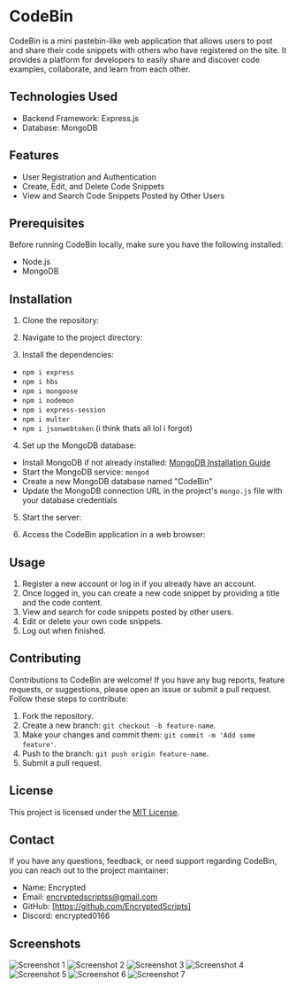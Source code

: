 # CodeBin

CodeBin is a mini pastebin-like web application that allows users to post and share their code snippets with others who have registered on the site. It provides a platform for developers to easily share and discover code examples, collaborate, and learn from each other.

## Technologies Used

- Backend Framework: Express.js
- Database: MongoDB

## Features

- User Registration and Authentication
- Create, Edit, and Delete Code Snippets
- View and Search Code Snippets Posted by Other Users

## Prerequisites

Before running CodeBin locally, make sure you have the following installed:

- Node.js
- MongoDB

## Installation

1. Clone the repository:

2. Navigate to the project directory:

3. Install the dependencies:

- `npm i express`
- `npm i hbs`
- `npm i mongoose`
- `npm i nodemon`
- `npm i express-session`
- `npm i multer`
- `npm i jsonwebtoken`
  (i think thats all lol i forgot)

4. Set up the MongoDB database:

- Install MongoDB if not already installed: [MongoDB Installation Guide](https://docs.mongodb.com/manual/installation/)
- Start the MongoDB service: `mongod`
- Create a new MongoDB database named "CodeBin"
- Update the MongoDB connection URL in the project's `mongo.js` file with your database credentials

5. Start the server:

6. Access the CodeBin application in a web browser:

## Usage

1. Register a new account or log in if you already have an account.
2. Once logged in, you can create a new code snippet by providing a title and the code content.
3. View and search for code snippets posted by other users.
4. Edit or delete your own code snippets.
5. Log out when finished.

## Contributing

Contributions to CodeBin are welcome! If you have any bug reports, feature requests, or suggestions, please open an issue or submit a pull request. Follow these steps to contribute:

1. Fork the repository.
2. Create a new branch: `git checkout -b feature-name`.
3. Make your changes and commit them: `git commit -m 'Add some feature'`.
4. Push to the branch: `git push origin feature-name`.
5. Submit a pull request.

## License

This project is licensed under the [MIT License](LICENSE).

## Contact

If you have any questions, feedback, or need support regarding CodeBin, you can reach out to the project maintainer:

- Name: Encrypted
- Email: encryptedscriptss@gmail.com
- GitHub: [https://github.com/EncryptedScripts]
- Discord: encrypted0166

## Screenshots

![Screenshot 1](https://cdn.discordapp.com/attachments/1115267387953000459/1128751325371437086/image.png)
![Screenshot 2](https://cdn.discordapp.com/attachments/1115267387953000459/1128751325694402684/image.png)
![Screenshot 3](https://cdn.discordapp.com/attachments/1115267387953000459/1128751325958647858/image.png)
![Screenshot 4](https://cdn.discordapp.com/attachments/1115267387953000459/1128751326269018122/image.png)
![Screenshot 5](https://cdn.discordapp.com/attachments/1115267387953000459/1128751326583595079/image.png)
![Screenshot 6](https://cdn.discordapp.com/attachments/1115267387953000459/1128751326852034620/image.png)
![Screenshot 7](https://cdn.discordapp.com/attachments/1115267387953000459/1128751327086907572/image.png)
